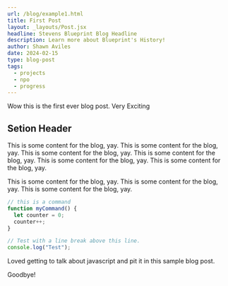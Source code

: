```yaml
---
url: /blog/example1.html
title: First Post
layout: _layouts/Post.jsx
headline: Stevens Blueprint Blog Headline
description: Learn more about Blueprint's History!
author: Shawn Aviles
date: 2024-02-15
type: blog-post
tags:
  - projects
  - npo
  - progress
---
```


Wow this is the first ever blog post. Very Exciting

## Setion Header

This is some content for the blog, yay. This is some content for the blog, yay. This is some content for the blog, yay. This is some content for the blog, yay. This is some content for the blog, yay. This is some content for the blog, yay.

This is some content for the blog, yay. This is some content for the blog, yay. This is some content for the blog, yay.

```js
// this is a command
function myCommand() {
  let counter = 0;
  counter++;
}

// Test with a line break above this line.
console.log("Test");
```

Loved getting to talk about javascript and pit it in this sample blog post.

Goodbye!
